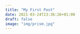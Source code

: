 ```yaml
---
title: "My First Post"
date: 2021-03-24T23:36:26+01:00
draft: false
image: "img/prism.jpg"
---
```


